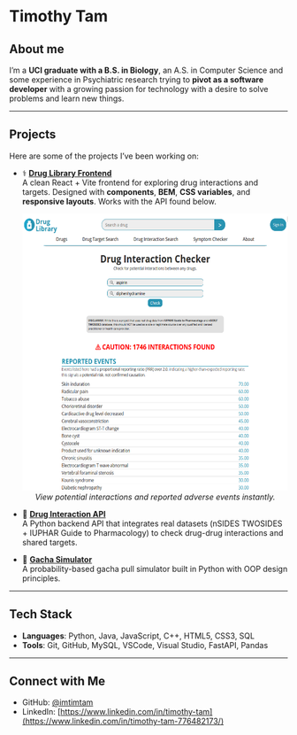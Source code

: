 # Timothy Tam
## About me

I’m a **UCI graduate with a B.S. in Biology**, an A.S. in Computer Science and some experience in Psychiatric research trying to **pivot as a software developer** with a growing passion for technology with a desire to solve problems and learn new things.

---

## Projects

Here are some of the projects I’ve been working on:

- ⚕️ **[Drug Library Frontend](https://github.com/imtimtam/ddi-web)**  
  A clean React + Vite frontend for exploring drug interactions and targets. Designed with **components**, **BEM**, **CSS variables**, and **responsive layouts**. Works with the API found below.

  <p align="center">
    <img src="./project-previews/ddi-web-preview.png" alt="DDI Frontend" width="500" height="500"/>
    <br>
    <em>View potential interactions and reported adverse events instantly.</em>
  </p>

- 💊 **[Drug Interaction API](https://github.com/imtimtam/ddi-api)**  
  A Python backend API that integrates real datasets (nSIDES TWOSIDES + IUPHAR Guide to Pharmacology) to check drug-drug interactions and shared targets.  

- 🎲 **[Gacha Simulator](https://github.com/imtimtam/gacha-simulator)**  
  A probability-based gacha pull simulator built in Python with OOP design principles.  

---

## Tech Stack

- **Languages**: Python, Java, JavaScript, C++, HTML5, CSS3, SQL
- **Tools**: Git, GitHub, MySQL, VSCode, Visual Studio, FastAPI, Pandas

---

## Connect with Me

- GitHub: [@imtimtam](https://github.com/imtimtam)  
- LinkedIn: [https://www.linkedin.com/in/timothy-tam](https://www.linkedin.com/in/timothy-tam-776482173/)
